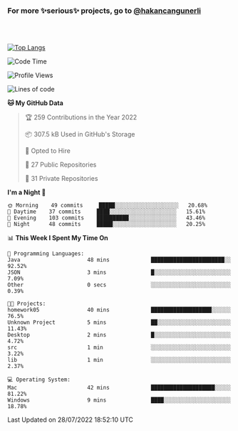 ### For more ✨serious✨ projects, go to [@hakancangunerli](https://github.com/hakancangunerli)

<br>
<br>



[![Top Langs](https://github-readme-stats.vercel.app/api/top-langs/?username=63616e&layout=compact&hide=tex,html,shell,assembly,javascript,C&langs_count=6&exclude_repo=2015-csharp)](https://github.com/anuraghazra/github-readme-stats)


<!--START_SECTION:waka-->
![Code Time](http://img.shields.io/badge/Code%20Time-0%20secs-blue)

![Profile Views](http://img.shields.io/badge/Profile%20Views-6-blue)

![Lines of code](https://img.shields.io/badge/From%20Hello%20World%20I%27ve%20Written-192%20Thousand%20lines%20of%20code-blue)

**🐱 My GitHub Data** 

> 🏆 259 Contributions in the Year 2022
 > 
> 📦 307.5 kB Used in GitHub's Storage 
 > 
> 💼 Opted to Hire
 > 
> 📜 27 Public Repositories 
 > 
> 🔑 31 Private Repositories  
 > 
**I'm a Night 🦉** 

```text
🌞 Morning    49 commits     █████░░░░░░░░░░░░░░░░░░░░   20.68% 
🌆 Daytime    37 commits     ████░░░░░░░░░░░░░░░░░░░░░   15.61% 
🌃 Evening    103 commits    ██████████░░░░░░░░░░░░░░░   43.46% 
🌙 Night      48 commits     █████░░░░░░░░░░░░░░░░░░░░   20.25%

```


📊 **This Week I Spent My Time On** 

```text
💬 Programming Languages: 
Java                     48 mins             ███████████████████████░░   92.52% 
JSON                     3 mins              █░░░░░░░░░░░░░░░░░░░░░░░░   7.09% 
Other                    0 secs              ░░░░░░░░░░░░░░░░░░░░░░░░░   0.39%

🐱‍💻 Projects: 
homework05               40 mins             ███████████████████░░░░░░   76.5% 
Unknown Project          5 mins              ██░░░░░░░░░░░░░░░░░░░░░░░   11.43% 
Desktop                  2 mins              █░░░░░░░░░░░░░░░░░░░░░░░░   4.72% 
src                      1 min               ░░░░░░░░░░░░░░░░░░░░░░░░░   3.22% 
lib                      1 min               ░░░░░░░░░░░░░░░░░░░░░░░░░   2.37%

💻 Operating System: 
Mac                      42 mins             ████████████████████░░░░░   81.22% 
Windows                  9 mins              ████░░░░░░░░░░░░░░░░░░░░░   18.78%

```


 Last Updated on 28/07/2022 18:52:10 UTC
<!--END_SECTION:waka-->


